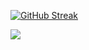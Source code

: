 [![GitHub Streak](https://streak-stats.demolab.com?user=shaoanlu&theme=holi-theme)](https://git.io/streak-stats)


![](https://komarev.com/ghpvc/?username=shaoanlu)

<!--
**shaoanlu/shaoanlu** is a ✨ _special_ ✨ repository because its `README.md` (this file) appears on your GitHub profile.

Here are some ideas to get you started:

- 🔭 I’m currently working on ...
- 🌱 I’m currently learning ...
- 👯 I’m looking to collaborate on ...
- 🤔 I’m looking for help with ...
- 💬 Ask me about ...
- 📫 How to reach me: ...
- 😄 Pronouns: ...
- ⚡ Fun fact: ...
-->
